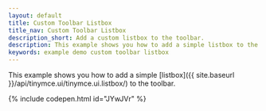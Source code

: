 ```yaml
---
layout: default
title: Custom Toolbar Listbox
title_nav: Custom Toolbar Listbox
description_short: Add a custom listbox to the toolbar.
description: This example shows you how to add a simple listbox to the toolbar of TinyMCE.
keywords: example demo custom toolbar listbox
---
```


This example shows you how to add a simple [listbox]({{ site.baseurl }}/api/tinymce.ui/tinymce.ui.listbox/) to the toolbar.

{% include codepen.html id="JYwJVr" %}
